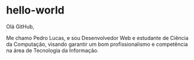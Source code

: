 # hello-world

Olá GitHub,

Me chamo Pedro Lucas, e sou Desenvolvedor Web e estudante de Ciência da Computação, visando
garantir um bom profissionalismo e competência na área de Tecnologia da Informação.
